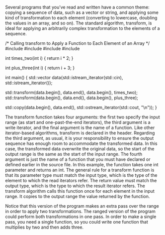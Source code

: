 Several programs that you’ve read and written have a common theme: copying a sequence of data, such as a vector or string, and applying some kind of transformation to each element (converting to lowercase, doubling the values in an array, and so on). The standard algorithm, transform, is ideal for applying an arbitrarily complex transformation to the elements of a sequence.


/* Calling transform to Apply a Function to Each Element of an Array */
#include <algorithm>
#include <iostream>
#include <iterator>
#include <vector>

int times_two(int i)
{
  return i * 2;
}

int plus_three(int i)
{
  return i + 3;
}

int main()
{
   std::vector<int> data{std::istream_iterator<int>(std::cin),
                         std::istream_iterator<int>()};

   std::transform(data.begin(), data.end(), data.begin(), times_two);
   std::transform(data.begin(), data.end(), data.begin(), plus_three);

   std::copy(data.begin(), data.end(),
             std::ostream_iterator<int>(std::cout, "\n"));
}


The transform function takes four arguments: the first two specify the input range (as start and one-past-the-end iterators), the third argument is a write iterator, and the final argument is the name of a function. Like other iterator-based algorithms, transform is declared in the <algorithm> header. Regarding the third argument, as usual, it is your responsibility to ensure the output sequence has enough room to accommodate the transformed data. In this case, the transformed data overwrite the original data, so the start of the output range is the same as the start of the input range. The fourth argument is just the name of a function that you must have declared or defined earlier in the source file. In this example, the function takes one int parameter and returns an int. The general rule for a transform function is that its parameter type must match the input type, which is the type of the element to which the read iterators refer. The return value must match the output type, which is the type to which the result iterator refers. The transform algorithm calls this function once for each element in the input range. It copies to the output range the value returned by the function.

Notice that this version of the program makes an extra pass over the range in order to apply two
transformations. The ranged version of the program could perform both transformations in one pass.
In order to make a single pass, you need a single function, so you could write one function that multiplies by
two and then adds three.
